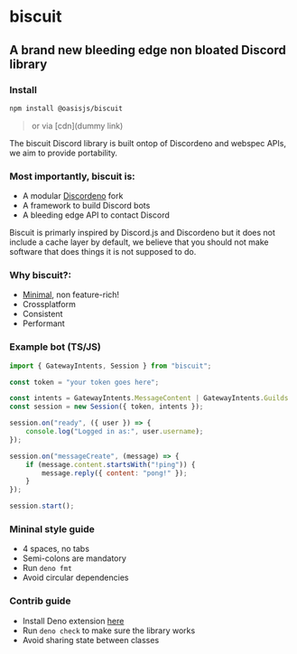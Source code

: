 # biscuit
## A brand new bleeding edge non bloated Discord library


### Install
```sh
npm install @oasisjs/biscuit
```
> or via [cdn](dummy link)

The biscuit Discord library is built ontop of Discordeno and webspec APIs, we aim to provide portability.

### Most importantly, biscuit is:
* A modular [Discordeno](https://github.com/discordeno/discordeno) fork
* A framework to build Discord bots 
* A bleeding edge API to contact Discord

Biscuit is primarly inspired by Discord.js and Discordeno but it does not include a cache layer by default, we believe that you should not make software that does things it is not supposed to do.

### Why biscuit?:
* [Minimal](https://en.wikipedia.org/wiki/Unix_philosophy), non feature-rich!
* Crossplatform
* Consistent
* Performant

### Example bot (TS/JS)
```js
import { GatewayIntents, Session } from "biscuit";

const token = "your token goes here";

const intents = GatewayIntents.MessageContent | GatewayIntents.Guilds | GatewayIntents.GuildMessages; 
const session = new Session({ token, intents });

session.on("ready", ({ user }) => {
    console.log("Logged in as:", user.username);
});

session.on("messageCreate", (message) => {
    if (message.content.startsWith("!ping")) {
        message.reply({ content: "pong!" });
    }
});

session.start();
```

### Mininal style guide
* 4 spaces, no tabs
* Semi-colons are mandatory
* Run `deno fmt`
* Avoid circular dependencies

### Contrib guide
* Install Deno extension [here](https://marketplace.visualstudio.com/items?itemName=denoland.vscode-deno)
* Run `deno check` to make sure the library works
* Avoid sharing state between classes
